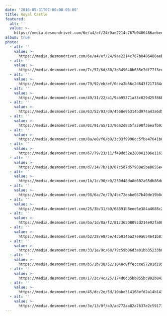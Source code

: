 ```yaml
---
date: '2016-05-31T07:00:00-05:00'
title: Royal Castle
featured:
  alt: ''
  value: >-
    https://media.desmondrivet.com/6e/a4/ef/24/9ae2214c767b0486486aebeeafd495d35ad614747a69713d1dcb2a82.jpg
album: true
photo:
  - alt: ''
    value: >-
      https://media.desmondrivet.com/6e/a4/ef/24/9ae2214c767b0486486aebeeafd495d35ad614747a69713d1dcb2a82.jpg
  - alt: ''
    value: >-
      https://media.desmondrivet.com/7c/57/6d/80/3d349648b635e7df77f3ecbd588df39943fb29c7c1f91f5f44b2250e.jpg
  - alt: ''
    value: >-
      https://media.desmondrivet.com/79/92/eb/ef/0cea2b66c2d643f217184d30ea4b788f9e05960af6fd02f9a19d3554.jpg
  - alt: ''
    value: >-
      https://media.desmondrivet.com/49/31/22/a1/9ab95371a33c829d25f86b053ff6771c76c0f4000f37d58fce518c2f.jpg
  - alt: ''
    value: >-
      https://media.desmondrivet.com/63/52/03/d9/4568e95314bd974a43a6d51359d79e6de1198fb1e04ae2216887dd91.jpg
  - alt: ''
    value: >-
      https://media.desmondrivet.com/01/91/a5/13/96a2d835fa298f36eafb9338ca9f331a8d57dcb1ede02065861d875b.jpg
  - alt: ''
    value: >-
      https://media.desmondrivet.com/8a/e8/f6/b9/3c03f9996dc5fbe47641b05b52d5d587a18fdb3f5d64a1ae7d92b288.jpg
  - alt: ''
    value: >-
      https://media.desmondrivet.com/67/79/23/11/f49dd52e280001386e11635c4363b26ba245027a224717ff6412f7aa.jpg
  - alt: ''
    value: >-
      https://media.desmondrivet.com/d7/14/7b/10/07c5d7d57900e5be0655e48310808a78ea8912d293cd2aeaefc025d0.jpg
  - alt: ''
    value: >-
      https://media.desmondrivet.com/1b/1c/90/e0/250d48da8d682a65db86dd27f87da33187763dd6ace6fe1081735840.jpg
  - alt: ''
    value: >-
      https://media.desmondrivet.com/98/6a/7e/79/4bc72eabe087b40de19b04511e01f681bcb1380282a40c15c66e22be.jpg
  - alt: ''
    value: >-
      https://media.desmondrivet.com/25/3b/31/b9/68891b8eee5e384a4688c264ac899041e7cfbf3658ebe7c4f44a9a82.jpg
  - alt: ''
    value: >-
      https://media.desmondrivet.com/ba/1d/8a/f2/81c36508092d214e92fa000cd9be908cf42732f84dfacf8c55211657.jpg
  - alt: ''
    value: >-
      https://media.desmondrivet.com/b2/28/e8/5e/43b9346a27e9a654641b81302222c5cb5edcf546b637c12434c69da4.jpg
  - alt: ''
    value: >-
      https://media.desmondrivet.com/33/1e/9c/68/79c59b06d3a01bb35233b092cd292a9a7487df41cc4797f22a5f8642.jpg
  - alt: ''
    value: >-
      https://media.desmondrivet.com/b5/1b/38/52/1048c8ffeccce57281d19502380e693f1fb02919064d8b2707637408.jpg
  - alt: ''
    value: >-
      https://media.desmondrivet.com/17/2c/4c/25/174d0d35bb855bc992b84277bb59165b1f9311782db20ab77f285e42.jpg
  - alt: ''
    value: >-
      https://media.desmondrivet.com/45/dc/2e/5d/10abe514168efd2a14b14363dbb7d8cd088f23645a4fb7697b0ca620.jpg
  - alt: ''
    value: >-
      https://media.desmondrivet.com/3e/13/0f/a9/ad772aa82a7637e2c5917152d44d77401739c7265b609f8bcac451b6.jpg
---
```


